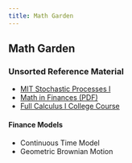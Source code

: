 ```yaml
---
title: Math Garden
---
```


## Math Garden

### Unsorted Reference Material

- [MIT Stochastic Processes I](https://www.youtube.com/watch?v=TuTmC8aOQJE)
- [Math in Finances (PDF)](https://people.math.ethz.ch/~embrecht/ftp/paul.pdf)
- [Full Calculus I College Course](https://www.youtube.com/watch?v=HfACrKJ_Y2w)

#### Finance Models

- Continuous Time Model
- Geometric Brownian Motion